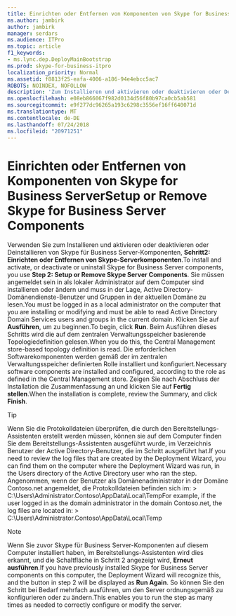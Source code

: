 ```yaml
---
title: Einrichten oder Entfernen von Komponenten von Skype for Business Server
ms.author: jambirk
author: jambirk
manager: serdars
ms.audience: ITPro
ms.topic: article
f1_keywords:
- ms.lync.dep.DeployMainBootstrap
ms.prod: skype-for-business-itpro
localization_priority: Normal
ms.assetid: f8813f25-eafa-4006-a186-94e4ebcc5ac7
ROBOTS: NOINDEX, NOFOLLOW
description: 'Zum Installieren und aktivieren oder deaktivieren oder Deinstallieren von Skype für Business Server-Komponenten, verwenden Sie Schritt2: Einrichten oder Entfernen von Skype-Serverkomponenten. Sie müssen angemeldet sein in als lokaler Administrator auf dem Computer sind installieren oder ändern und muss in der Lage, Active Directory-Domänendienste-Benutzer und Gruppen in der aktuellen Domäne zu lesen. Klicken Sie auf Ausführen, um zu beginnen. Beim Ausführen dieses Schritts wird die auf dem zentralen Verwaltungsspeicher basierende Topologiedefinition gelesen. Die erforderlichen Softwarekomponenten werden gemäß der im zentralen Verwaltungsspeicher definierten Rolle installiert und konfiguriert. Zeigen Sie nach Abschluss der Installation die Zusammenfassung an und klicken Sie auf Fertig stellen.'
ms.openlocfilehash: e08eb866067f982d0134d56f80b97ca0cb5ab581
ms.sourcegitcommit: e9f277dc96265a193c6298c3556ef16ff640071d
ms.translationtype: MT
ms.contentlocale: de-DE
ms.lasthandoff: 07/24/2018
ms.locfileid: "20971251"
---
```

# <a name="setup-or-remove-skype-for-business-server-components"></a><span data-ttu-id="d5eef-108">Einrichten oder Entfernen von Komponenten von Skype for Business Server</span><span class="sxs-lookup"><span data-stu-id="d5eef-108">Setup or Remove Skype for Business Server Components</span></span>
 
<span data-ttu-id="d5eef-109">Verwenden Sie zum Installieren und aktivieren oder deaktivieren oder Deinstallieren von Skype für Business Server-Komponenten, **Schritt2: Einrichten oder Entfernen von Skype-Serverkomponenten**.</span><span class="sxs-lookup"><span data-stu-id="d5eef-109">To install and activate, or deactivate or uninstall Skype for Business Server components, you use **Step 2: Setup or Remove Skype Server Components**.</span></span> <span data-ttu-id="d5eef-110">Sie müssen angemeldet sein in als lokaler Administrator auf dem Computer sind installieren oder ändern und muss in der Lage, Active Directory-Domänendienste-Benutzer und Gruppen in der aktuellen Domäne zu lesen.</span><span class="sxs-lookup"><span data-stu-id="d5eef-110">You must be logged in as a local administrator on the computer that you are installing or modifying and must be able to read Active Directory Domain Services users and groups in the current domain.</span></span> <span data-ttu-id="d5eef-111">Klicken Sie auf **Ausführen**, um zu beginnen.</span><span class="sxs-lookup"><span data-stu-id="d5eef-111">To begin, click **Run**.</span></span> <span data-ttu-id="d5eef-112">Beim Ausführen dieses Schritts wird die auf dem zentralen Verwaltungsspeicher basierende Topologiedefinition gelesen.</span><span class="sxs-lookup"><span data-stu-id="d5eef-112">When you do this, the Central Management store-based topology definition is read.</span></span> <span data-ttu-id="d5eef-113">Die erforderlichen Softwarekomponenten werden gemäß der im zentralen Verwaltungsspeicher definierten Rolle installiert und konfiguriert.</span><span class="sxs-lookup"><span data-stu-id="d5eef-113">Necessary software components are installed and configured, according to the role as defined in the Central Management store.</span></span> <span data-ttu-id="d5eef-114">Zeigen Sie nach Abschluss der Installation die Zusammenfassung an und klicken Sie auf **Fertig stellen**.</span><span class="sxs-lookup"><span data-stu-id="d5eef-114">When the installation is complete, review the Summary, and click **Finish**.</span></span>
  
> [!TIP]
> <span data-ttu-id="d5eef-115">Wenn Sie die Protokolldateien überprüfen, die durch den Bereitstellungs-Assistenten erstellt werden müssen, können sie auf dem Computer finden Sie dem Bereitstellungs-Assistenten ausgeführt wurde, im Verzeichnis Benutzer der Active Directory-Benutzer, die im Schritt ausgeführt hat.</span><span class="sxs-lookup"><span data-stu-id="d5eef-115">If you need to review the log files that are created by the Deployment Wizard, you can find them on the computer where the Deployment Wizard was run, in the Users directory of the Active Directory user who ran the step.</span></span> <span data-ttu-id="d5eef-116">Angenommen, wenn der Benutzer als Domänenadministrator in der Domäne Contoso.net angemeldet, die Protokolldateien befinden sich im: > C:\Users\Administrator.Contoso\AppData\Local\Temp</span><span class="sxs-lookup"><span data-stu-id="d5eef-116">For example, if the user logged in as the domain administrator in the domain Contoso.net, the log files are located in: > C:\Users\Administrator.Contoso\AppData\Local\Temp</span></span> 
  
> [!NOTE]
> <span data-ttu-id="d5eef-117">Wenn Sie zuvor Skype für Business Server-Komponenten auf diesem Computer installiert haben, im Bereitstellungs-Assistenten wird dies erkannt, und die Schaltfläche in Schritt 2 angezeigt wird, **Erneut ausführen**.</span><span class="sxs-lookup"><span data-stu-id="d5eef-117">If you have previously installed Skype for Business Server components on this computer, the Deployment Wizard will recognize this, and the button in step 2 will be displayed as **Run Again**.</span></span> <span data-ttu-id="d5eef-118">So können Sie den Schritt bei Bedarf mehrfach ausführen, um den Server ordnungsgemäß zu konfigurieren oder zu ändern.</span><span class="sxs-lookup"><span data-stu-id="d5eef-118">This enables you to run the step as many times as needed to correctly configure or modify the server.</span></span> 
  

